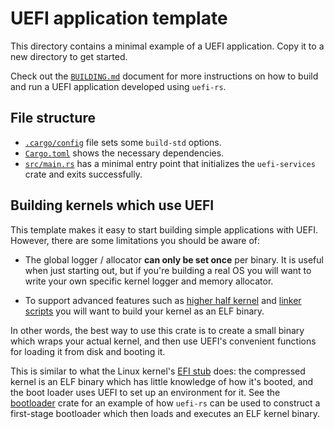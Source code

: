 # UEFI application template

This directory contains a minimal example of a UEFI application.
Copy it to a new directory to get started.

Check out the [`BUILDING.md`](../BUILDING.md) document for more instructions on
how to build and run a UEFI application developed using `uefi-rs`.

## File structure

- [`.cargo/config`](./.cargo/config) file sets some `build-std` options.
- [`Cargo.toml`](./Cargo.toml) shows the necessary dependencies.
- [`src/main.rs`](./src/main.rs) has a minimal entry point that
  initializes the `uefi-services` crate and exits successfully.

## Building kernels which use UEFI

This template makes it easy to start building simple applications with UEFI.
However, there are some limitations you should be aware of:

- The global logger / allocator **can only be set once** per binary.
  It is useful when just starting out, but if you're building a real OS you will
  want to write your own specific kernel logger and memory allocator.

- To support advanced features such as [higher half kernel] and [linker scripts]
  you will want to build your kernel as an ELF binary.

In other words, the best way to use this crate is to create a small binary which
wraps your actual kernel, and then use UEFI's convenient functions for loading
it from disk and booting it.

This is similar to what the Linux kernel's [EFI stub] does: the compressed kernel
is an ELF binary which has little knowledge of how it's booted, and the boot loader
uses UEFI to set up an environment for it. See the [bootloader] crate for an example
of how `uefi-rs` can be used to construct a first-stage bootloader which then
loads and executes an ELF kernel binary.

[higher half kernel]: https://wiki.osdev.org/Higher_Half_Kernel
[linker scripts]: https://sourceware.org/binutils/docs/ld/Scripts.html
[EFI stub]: https://www.kernel.org/doc/Documentation/efi-stub.txt
[bootloader]: https://github.com/rust-osdev/bootloader
